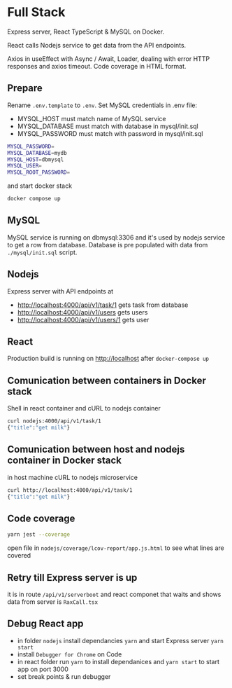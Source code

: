 # Full Stack

Express server, React TypeScript & MySQL on Docker. 

React calls Nodejs service to get data from the API endpoints.

Axios in useEffect with Async / Await, Loader, dealing with error HTTP responses and axios timeout. Code coverage in HTML format.

## Prepare

Rename `.env.template` to `.env`. Set MySQL credentials in .env file: 
- MYSQL_HOST must match name of MySQL service
- MYSQL_DATABASE must match with database in mysql/init.sql 
- MYSQL_PASSWORD must match with password in mysql/init.sql

```sh
MYSQL_PASSWORD=
MYSQL_DATABASE=mydb
MYSQL_HOST=dbmysql
MYSQL_USER=
MYSQL_ROOT_PASSWORD=
```

and start docker stack

```sh
docker compose up
```

## MySQL

MySQL service is running on dbmysql:3306 and it's used by nodejs service to get a row from database. Database is pre populated with data from `./mysql/init.sql` script.

## Nodejs

Express server with API endpoints at 
- <http://localhost:4000/api/v1/task/1> gets task from database
- <http://localhost:4000/api/v1/users> gets users
- <http://localhost:4000/api/v1/users/1> gets user

## React

Production build is running on <http://localhost> after `docker-compose up` 

## Comunication between containers in Docker stack

Shell in react container and cURL to nodejs container
```sh
curl nodejs:4000/api/v1/task/1
{"title":"get milk"}
```

## Comunication between host and nodejs container in Docker stack

in host machine cURL to nodejs microservice
```sh
curl http://localhost:4000/api/v1/task/1
{"title":"get milk"}
```

## Code coverage

```sh
yarn jest --coverage
```

open file in `nodejs/coverage/lcov-report/app.js.html` to see what lines are covered


## Retry till Express server is up
it is in route `/api/v1/serverboot` and react componet that waits and shows data from server is `RaxCall.tsx`


## Debug React app
- in folder `nodejs` install dependancies `yarn` and start Express server `yarn start`
- install `Debugger for Chrome` on Code
- in react folder run `yarn` to install dependanices and `yarn start` to start app on port 3000
- set break points & run debugger

